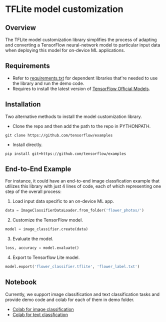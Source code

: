 # TFLite model customization

## Overview

The TFLite model customization library simplifies the process of adapting and
converting a TensorFlow neural-network model to particular input data when
deploying this model for on-device ML applications.

## Requirements

*   Refer to
    [requirements.txt](https://github.com/tensorflow/examples/blob/master/tensorflow_examples/lite/model_customization/requirements.txt)
    for dependent libraries that're needed to use the library and run the demo
    code.
*   Requires to install the latest version of
    [TensorFlow Official Models](https://www.tensorflow.org/code/tensorflow_models/official/).
## Installation

Two alternative methods to install the model customization library.

* Clone the repo and then add the path to the repo in PYTHONPATH.

```shell
git clone https://github.com/tensorflow/examples
```

* Install directly.

```shell
pip install git+https://github.com/tensorflow/examples
```

## End-to-End Example

For instance, it could have an end-to-end image
classfication example that utilizes this library with just 4 lines of
code, each of which representing one step of the overall process:

1.   Load input data specific to an on-device ML app.

```python
data = ImageClassifierDataLoader.from_folder('flower_photos/')
```

2. Customize the TensorFlow model.

```python
model = image_classifier.create(data)
```

3. Evaluate the model.

```python
loss, accuracy = model.evaluate()
```

4.  Export to Tensorflow Lite model.

```python
model.export('flower_classifier.tflite', 'flower_label.txt')
```

## Notebook

Currently, we support image classification and text classification tasks and
provide demo code and colab for each of them in demo folder.

* [Colab for image classification](https://github.com/tensorflow/examples/blob/master/tensorflow_examples/lite/model_customization/demo/image_classification.ipynb)
* [Colab for text classfication](https://github.com/tensorflow/examples/blob/master/tensorflow_examples/lite/model_customization/demo/text_classification.ipynb)

